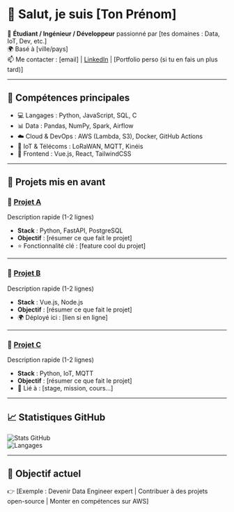 # 👋 Salut, je suis [Ton Prénom]  

🎯 **Étudiant / Ingénieur / Développeur** passionné par [tes domaines : Data, IoT, Dev, etc.]  
🌍 Basé à [ville/pays]  
📫 Me contacter : [email] | [LinkedIn](https://linkedin.com/in/tonprofil) | [Portfolio perso (si tu en fais un plus tard)]  

---

## 🚀 Compétences principales
- 💻 Langages : Python, JavaScript, SQL, C  
- 📊 Data : Pandas, NumPy, Spark, Airflow  
- ☁️ Cloud & DevOps : AWS (Lambda, S3), Docker, GitHub Actions  
- 📡 IoT & Télécoms : LoRaWAN, MQTT, Kinéis  
- 🎨 Frontend : Vue.js, React, TailwindCSS  

---

## 📌 Projets mis en avant

### 🔹 [Projet A](https://github.com/username/ProjetA)
Description rapide (1-2 lignes)  
- **Stack** : Python, FastAPI, PostgreSQL  
- **Objectif** : [résumer ce que fait le projet]  
- ⭐ Fonctionnalité clé : [feature cool du projet]

---

### 🔹 [Projet B](https://github.com/username/ProjetB)
Description rapide (1-2 lignes)  
- **Stack** : Vue.js, Node.js  
- **Objectif** : [résumer ce que fait le projet]  
- 🌍 Déployé ici : [lien si en ligne]  

---

### 🔹 [Projet C](https://github.com/username/ProjetC)
Description rapide (1-2 lignes)  
- **Stack** : Python, IoT, MQTT  
- **Objectif** : [résumer ce que fait le projet]  
- 📡 Lié à : [stage, mission, cours…]  

---

## 📈 Statistiques GitHub

![Stats GitHub](https://github-readme-stats.vercel.app/api?username=USERNAME&show_icons=true&theme=tokyonight)  
![Langages](https://github-readme-stats.vercel.app/api/top-langs/?username=USERNAME&layout=compact&theme=tokyonight)

---

## 🎯 Objectif actuel
👉 [Exemple : Devenir Data Engineer expert | Contribuer à des projets open-source | Monter en compétences sur AWS]
